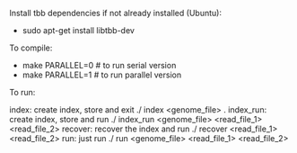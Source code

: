 Install tbb dependencies if not already installed (Ubuntu):
- sudo apt-get install libtbb-dev

To compile:
- make PARALLEL=0 # to run serial version
- make PARALLEL=1 # to run parallel version

To run:

index: create index, store and exit
    ./<appname> index <genome_file> .
index_run: create index, store and run
    ./<appname> index_run <genome_file> <read_file_1> <read_file_2>
recover: recover the index and run
    ./<appname> recover <read_file_1> <read_file_2>
run: just run
    ./<appname> run <genome_file> <read_file_1> <read_file_2>